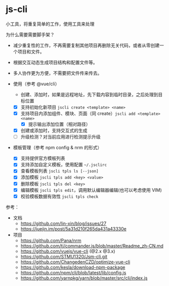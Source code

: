 # js-cli

小工具，将重复简单的工作，使用工具来处理

为什么需要需要脚手架？

- 减少重复性的工作，不再需要复制其他项目再删除无关代码，或者从零创建一个项目和文件。
- 根据交互动态生成项目结构和配置文件等。
- 多人协作更为方便，不需要把文件传来传去。

- 使用（参考 @vue/cli）
  - 创建、添加时，如果是远程地址，先下载内容到临时目录，之后处理到目标位置
  - [x] 支持初始化新项目 `jscli create <template> <name>`
  - [x] 支持项目内添加组件、模块、页面（同 create）`jscli add <template> <name>`
    - [x] 提示输出添加位置（相对路径）
  - [x] 创建或添加时，支持交互式的生成
  - [ ] 升级检测？对当前应用进行检测提示升级
- 模板管理（参考 npm config & nrm 的形式）
  - [x] 支持提供官方模板列表
  - [x] 支持添加自定义模板，使用配置 `~/.jsclirc`
  - [x] 查看模板列表 `jscli tpls ls [--json]`
  - [x] 添加模板 `jscli tpls add <key> <value>`
  - [x] 删除模板 `jscli tpls del <key>`
  - [x] 编辑模板 `jscli tpls edit`，调用默认编辑器编辑(也可以考虑使用 VIM)
  - [x] 校验模板数据有效性 `jscli tpls check`

参考：

- 文档
  - https://github.com/lin-xin/blog/issues/27
  - https://juejin.im/post/5a31d210f265da431a43330e
- 项目
  - https://github.com/Pana/nrm
  - https://github.com/tj/commander.js/blob/master/Readme_zh-CN.md
  - https://github.com/vuejs/vue-cli (@2.x @3.x)
  - https://github.com/STMU1320/Jsm-cli.git
  - https://github.com/ChangedenCZD/optimize-vue-cli
  - https://github.com/kesla/download-npm-package
  - https://github.com/npm/cli/blob/latest/lib/config.js
  - https://github.com/yarnpkg/yarn/blob/master/src/cli/index.js
